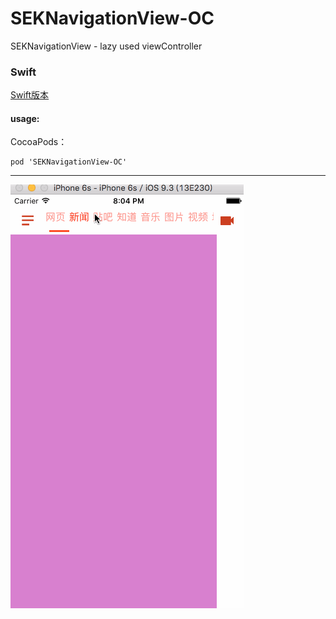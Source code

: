 # SEKNavigationView-OC
SEKNavigationView - lazy used viewController 

### Swift

[Swift版本](https://github.com/lovemo/SEKNavigationView)

#### usage:
CocoaPods：
```
pod 'SEKNavigationView-OC'

```

---


![image](https://github.com/lovemo/SEKNavigationView-OC/raw/master/resources/demo.gif)
